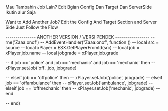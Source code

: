 Mau Tambahin Job Lain? Edit Bgian Config Dan Target Dan ServerSIde Ikutin alur Saja 

Want to Add Another Job? Edit the Config And Target Section and Server Side Just Follow the Flow


--------------- ANOTHER VERSION / VERSI PENDEK -----------------
-- rne('Zaaa:onof')
-- AddEventHandler('Zaaa:onof', function ()
--     local src = source
--     local xPlayer = ESX.GetPlayerFromId(src)
--     local job = xPlayer.job.name
--     local jobgrade = xPlayer.job.grade

--     if job == 'police' and job == 'mechanic' and job == 'mechanic' then
--         xPlayer.setJob('off'..job, jobgrade)

--     elseif job == 'offpolice' then
--         xPlayer.setJob('police', jobgrade)
--     elseif job == 'offambulance'  then
--         xPlayer.setJob('ambulance', jobgrade)
--     elseif job == 'offmechanic' then
--         xPlayer.setJob('mechanic', jobgrade)
--     end


-- end)

